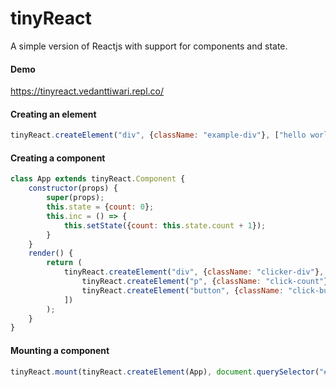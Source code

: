 # tinyReact
A simple version of Reactjs with support for components and state.  

  
#### Demo ####
https://tinyreact.vedanttiwari.repl.co/  
  
  

#### Creating an element ####
```js
tinyReact.createElement("div", {className: "example-div"}, ["hello world"]);
```

#### Creating a component ####
```js
class App extends tinyReact.Component {
    constructor(props) {
        super(props);
        this.state = {count: 0};
        this.inc = () => {
            this.setState({count: this.state.count + 1});
        }
    }
    render() {
        return (
            tinyReact.createElement("div", {className: "clicker-div"}, [
                tinyReact.createElement("p", {className: "click-count"}, [`${this.state.count}`]),
                tinyReact.createElement("button", {className: "click-button", onclick: this.inc}, ["+"])
            ])
        );
    }
}
```
  
#### Mounting a component ####
```js
tinyReact.mount(tinyReact.createElement(App), document.querySelector("#root"));
```
